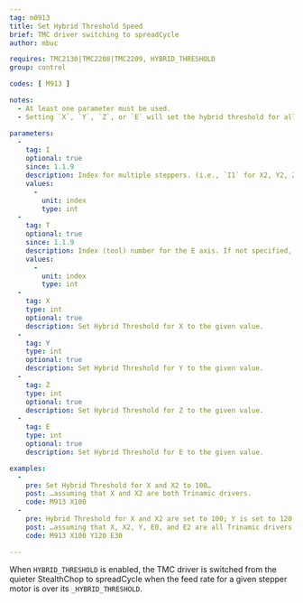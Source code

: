 ```yaml
---
tag: m0913
title: Set Hybrid Threshold Speed
brief: TMC driver switching to spreadCycle
author: mbuc

requires: TMC2130|TMC2208|TMC2209, HYBRID_THRESHOLD
group: control

codes: [ M913 ]

notes:
  - At least one parameter must be used.
  - Setting `X`, `Y`, `Z`, or `E` will set the hybrid threshold for all motors that fall under that category that have the `_IS_TRINAMIC` flag set. See examples below.

parameters:
  -
    tag: I
    optional: true
    since: 1.1.9
    description: Index for multiple steppers. (i.e., `I1` for X2, Y2, Z2; `I2` for Z3; `I3` for Z4).
    values:
      -
        unit: index
        type: int
  -
    tag: T
    optional: true
    since: 1.1.9
    description: Index (tool) number for the E axis. If not specified, the E0 extruder.
    values:
      -
        unit: index
        type: int
  -
    tag: X
    type: int
    optional: true
    description: Set Hybrid Threshold for X to the given value.
  -
    tag: Y
    type: int
    optional: true
    description: Set Hybrid Threshold for Y to the given value.
  -
    tag: Z
    type: int
    optional: true
    description: Set Hybrid Threshold for Z to the given value.
  -
    tag: E
    type: int
    optional: true
    description: Set Hybrid Threshold for E to the given value.

examples:
  -
    pre: Set Hybrid Threshold for X and X2 to 100…
    post: …assuming that X and X2 are both Trinamic drivers.
    code: M913 X100
  -
    pre: Hybrid Threshold for X and X2 are set to 100; Y is set to 120; E0 and E2 are set to 30…
    post: …assuming that X, X2, Y, E0, and E2 are all Trinamic drivers, but E1 is not.
    code: M913 X100 Y120 E30

---
```


When `HYBRID_THRESHOLD` is enabled, the TMC driver is switched from the quieter StealthChop to spreadCycle when the feed rate for a given stepper motor is over its `_HYBRID_THRESHOLD`.

